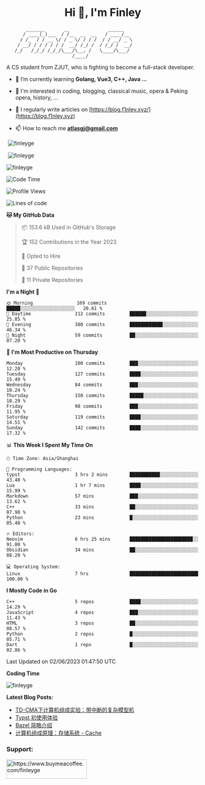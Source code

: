 <h1 align="center">Hi 👋, I'm Finley</h1>

```text
       _______       __              ______   
      / ____(_)___  / /__  __  __   / ____/__ 
     / /_  / / __ \/ / _ \/ / / /  / / __/ _ \
    / __/ / / / / / /  __/ /_/ /  / /_/ /  __/
   /_/   /_/_/ /_/_/\___/\__, /   \____/\___/
                        /____/                
```

<p align="left">

A CS student from ZJUT,
who is fighting to become a full-stack developer.

</p>

<p align="left">

- 🌱 I’m currently learning **Golang, Vue3, C++, Java ...**

- 🧠 I'm interested in coding, blogging, classical music, opera & Peking opera, history, ...

- 📝 I regularly write articles on [https://blog.f1nley.xyz/](https://blog.f1nley.xyz)

- 📫 How to reach me **atlasgj@gmail.com**

</p>

<p>&nbsp;<img align="center" src="https://github-readme-stats.vercel.app/api/top-langs/?username=finleyge&show_icons=true&locale=en&hide=javascript,html,tex" alt="finleyge" /></p>

<p>&nbsp;<img align="center" src="https://github-readme-stats.vercel.app/api?username=finleyge&show_icons=true&locale=en" alt="finleyge" /></p>

<p><img align="center" src="https://github-readme-streak-stats.herokuapp.com/?user=finleyge&" alt="finleyge" /></p>

<!--START_SECTION:waka-->
![Code Time](http://img.shields.io/badge/Code%20Time-636%20hrs%2026%20mins-blue)

![Profile Views](http://img.shields.io/badge/Profile%20Views-5-blue)

![Lines of code](https://img.shields.io/badge/From%20Hello%20World%20I%27ve%20Written-565.1%20thousand%20lines%20of%20code-blue)

**🐱 My GitHub Data** 

> 📦 153.6 kB Used in GitHub's Storage 
 > 
> 🏆 152 Contributions in the Year 2023
 > 
> 💼 Opted to Hire
 > 
> 📜 37 Public Repositories 
 > 
> 🔑 11 Private Repositories 
 > 
**I'm a Night 🦉** 

```text
🌞 Morning                169 commits         █████░░░░░░░░░░░░░░░░░░░░   20.61 % 
🌆 Daytime                212 commits         ██████░░░░░░░░░░░░░░░░░░░   25.85 % 
🌃 Evening                380 commits         ████████████░░░░░░░░░░░░░   46.34 % 
🌙 Night                  59 commits          ██░░░░░░░░░░░░░░░░░░░░░░░   07.20 % 
```
📅 **I'm Most Productive on Thursday** 

```text
Monday                   100 commits         ███░░░░░░░░░░░░░░░░░░░░░░   12.20 % 
Tuesday                  127 commits         ████░░░░░░░░░░░░░░░░░░░░░   15.49 % 
Wednesday                84 commits          ███░░░░░░░░░░░░░░░░░░░░░░   10.24 % 
Thursday                 150 commits         █████░░░░░░░░░░░░░░░░░░░░   18.29 % 
Friday                   98 commits          ███░░░░░░░░░░░░░░░░░░░░░░   11.95 % 
Saturday                 119 commits         ████░░░░░░░░░░░░░░░░░░░░░   14.51 % 
Sunday                   142 commits         ████░░░░░░░░░░░░░░░░░░░░░   17.32 % 
```


📊 **This Week I Spent My Time On** 

```text
🕑︎ Time Zone: Asia/Shanghai

💬 Programming Languages: 
typst                    3 hrs 2 mins        ███████████░░░░░░░░░░░░░░   43.40 % 
Lua                      1 hr 7 mins         ████░░░░░░░░░░░░░░░░░░░░░   15.99 % 
Markdown                 57 mins             ███░░░░░░░░░░░░░░░░░░░░░░   13.62 % 
C++                      33 mins             ██░░░░░░░░░░░░░░░░░░░░░░░   07.98 % 
Python                   23 mins             █░░░░░░░░░░░░░░░░░░░░░░░░   05.48 % 

🔥 Editors: 
Neovim                   6 hrs 25 mins       ███████████████████████░░   91.80 % 
Obsidian                 34 mins             ██░░░░░░░░░░░░░░░░░░░░░░░   08.20 % 

💻 Operating System: 
Linux                    7 hrs               █████████████████████████   100.00 % 
```

**I Mostly Code in Go** 

```text
C++                      5 repos             ████░░░░░░░░░░░░░░░░░░░░░   14.29 % 
JavaScript               4 repos             ███░░░░░░░░░░░░░░░░░░░░░░   11.43 % 
HTML                     3 repos             ██░░░░░░░░░░░░░░░░░░░░░░░   08.57 % 
Python                   2 repos             █░░░░░░░░░░░░░░░░░░░░░░░░   05.71 % 
Dart                     1 repo              █░░░░░░░░░░░░░░░░░░░░░░░░   02.86 % 
```




 Last Updated on 02/06/2023 01:47:50 UTC
<!--END_SECTION:waka-->
**Coding Time**
<p>
       <img align="center" src="https://wakatime.com/share/@1f267603-cf28-47c9-a32c-2753500710e7/96d852e9-5832-42ff-acaa-a48a5371ba9d.svg" alt="finleyge" />
</p>

</p>


**Latest Blog Posts:**

<!-- BLOG-POST-LIST:START -->
- [TD-CMA下计算机组成实验：带中断的复杂模型机](https://blog.f1nley.xyz/post/ee/interrupt/)
- [Typst 初使用体验](https://blog.f1nley.xyz/post/typst-first-use/)
- [Bazel 简略介绍](https://blog.f1nley.xyz/post/bazel-basic-intro/)
- [计算机组成原理：存储系统 - Cache](https://blog.f1nley.xyz/post/ee/cache/)
<!-- BLOG-POST-LIST:END -->

<h3 align="left">Support:</h3>

<p align="left">

<a href="https://www.buymeacoffee.com/finleyge"> <img align="left" src="https://cdn.buymeacoffee.com/buttons/v2/default-yellow.png" height="50" width="210" alt="https://www.buymeacoffee.com/finleyge" />

</a>
</p>
